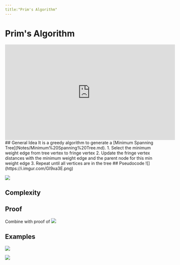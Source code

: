 ```yaml
---
title:"Prim's Algorithm"
---
```

# Prim's Algorithm
<iframe width="560" height="315" src="https://www.youtube.com/embed/cplfcGZmX7I" title="YouTube video player" frameborder="0" allow="accelerometer; autoplay; clipboard-write; encrypted-media; gyroscope; picture-in-picture" allowfullscreen></iframe>
## General Idea
It is a greedy algorithm to generate a [Minimum Spanning Tree](Notes/Minimum%20Spanning%20Tree.md).
1. Select the minimum weight edge from tree vertex to fringe vertex
2. Update the fringe vertex distances with the minimum weight edge and the parent node for this min weight edge
3. Repeat until all vertices are in the tree
## Pseudocode
![](https://i.imgur.com/GI9xa3E.png)

![](https://i.imgur.com/NRqvTB2.png)

## Complexity

## Proof
Combine with proof of [](Notes/Minimum%20Spanning%20Tree.md#A%20tree%20is%20a%20MST%20if%20and%20only%20if%20it%20has%20the%20MST%20property%7CTheorem%201)
![](https://i.imgur.com/4sfUAW9.png)

## Examples
![](https://i.imgur.com/i02q3xQ.png)

![](https://i.imgur.com/C4Rltcn.png)
